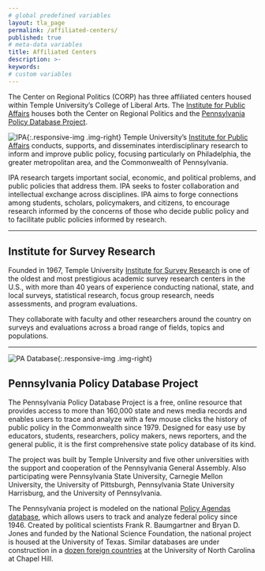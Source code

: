 ```yaml
---
# global predefined variables
layout: tla_page
permalink: /affiliated-centers/
published: true
# meta-data variables
title: Affiliated Centers
description: >-
keywords:
# custom variables
---
```

The Center on Regional Politics (CORP) has three affiliated centers housed within Temple University’s College of Liberal Arts. The [Institute for Public Affairs](#institute-for-public-affairs) houses both the Center on Regional Politics and the [Pennsylvania Policy Database Project](#pennsylvania-policy-database-project).

![IPA]({{site.baseurl}}/media/InstPubAffairs_Blk-300x104.jpg){:.responsive-img .img-right}
Temple University’s [Institute for Public Affairs](http://develop.cla.temple.edu/institute-for-public-affairs/) conducts, supports, and disseminates interdisciplinary research to inform and improve public policy, focusing particularly on Philadelphia, the greater metropolitan area, and the Commonwealth of Pennsylvania.

IPA research targets important social, economic, and political problems, and public policies that address them.
IPA seeks to foster collaboration and intellectual exchange across disciplines.
IPA aims to forge connections among students, scholars, policymakers, and citizens, to encourage research informed by the concerns of those who decide public policy and to facilitate public policies informed by research.

___

## Institute for Survey Research
Founded in 1967, Temple University [Institute for Survey Research](https://www.cla.temple.edu/institute-for-survey-research/) is one of the oldest and most prestigious academic survey research centers in the U.S., with more than 40 years of experience conducting national, state, and local surveys, statistical research, focus group research, needs assessments, and program evaluations.

They collaborate with faculty and other researchers around the country on surveys and evaluations across a broad range of fields, topics and populations.

___

![PA Database]({{site.baseurl}}/media/HarrisburgCapitol_000.jpeg){:.responsive-img .img-right}
## Pennsylvania Policy Database Project
The Pennsylvania Policy Database Project is a free, online resource that provides access to more than 160,000 state and news media records and enables users to trace and analyze with a few mouse clicks the history of public policy in the Commonwealth since 1979.  Designed for easy use by educators, students, researchers, policy makers, news reporters, and the general public, it is the first comprehensive state policy database of its kind.

The project was built by Temple University and five other universities with the support and cooperation of the Pennsylvania General Assembly.  Also participating were Pennsylvania State University, Carnegie Mellon University, the University of Pittsburgh, Pennsylvania State University Harrisburg, and the University of Pennsylvania.

The Pennsylvania project is modeled on the national [Policy Agendas database](www.policyagendas.org), which allows users to track and analyze federal policy since 1946.  Created by political scientists Frank R. Baumgartner and Bryan D. Jones and funded by the National Science Foundation, the national project is housed at the University of Texas. Similar databases are under construction in a [dozen foreign countries](www.comparativeagendas.org) at the University of North Carolina at Chapel Hill.
